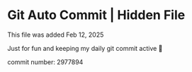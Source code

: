 # Git Auto Commit | Hidden File

This file was added Feb 12, 2025

Just for fun and keeping my daily git commit active 🤪

commit number: 2977894
